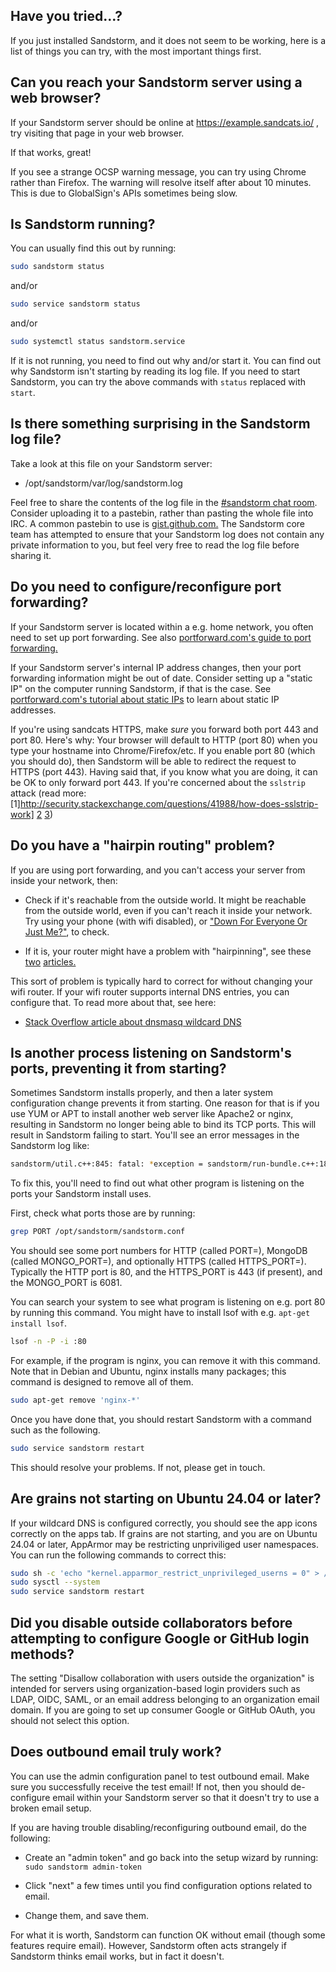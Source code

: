 ## Have you tried...?

If you just installed Sandstorm, and it does not seem to be working, here is a list of things you
can try, with the most important things first.

## Can you reach your Sandstorm server using a web browser?

If your Sandstorm server should be online at https://example.sandcats.io/ , try
visiting that page in your web browser.

If that works, great!

If you see a strange OCSP warning message, you can try using Chrome rather than Firefox. The warning
will resolve itself after about 10 minutes. This is due to GlobalSign's APIs sometimes being slow.

## Is Sandstorm running?

You can usually find this out by running:

```bash
sudo sandstorm status
```

and/or

```bash
sudo service sandstorm status
```

and/or

```bash
sudo systemctl status sandstorm.service
```

If it is not running, you need to find out why and/or start it. You can find out why Sandstorm isn't
starting by reading its log file. If you need to start Sandstorm, you can try the above commands
with `status` replaced with `start`.

## Is there something surprising in the Sandstorm log file?

Take a look at this file on your Sandstorm server:

- /opt/sandstorm/var/log/sandstorm.log

Feel free to share the contents of the log file in the [#sandstorm chat
room](https://sandstorm.io/community). Consider uploading it to a pastebin, rather than pasting the
whole file into IRC.  A common pastebin to use is [gist.github.com.](https://gist.github.com/) The
Sandstorm core team has attempted to ensure that your Sandstorm log does not contain any private
information to you, but feel very free to read the log file before sharing it.

## Do you need to configure/reconfigure port forwarding?

If your Sandstorm server is located within a e.g. home network, you often need to set up port
forwarding. See also [portforward.com's guide to port forwarding.](http://portforward.com/)

If your Sandstorm server's internal IP address changes, then your port forwarding information might
be out of date. Consider setting up a "static IP" on the computer running Sandstorm, if that is the
case. See [portforward.com's tutorial about static
IPs](http://portforward.com/networking/staticip.htm) to learn about static IP addresses.

If you're using sandcats HTTPS, make *sure* you forward both port 443 and port 80. Here's why: Your
browser will default to HTTP (port 80) when you type your hostname into Chrome/Firefox/etc. If you
enable port 80 (which you should do), then Sandstorm will be able to redirect the request to HTTPS
(port 443). Having said that, if you know what you are doing, it can be OK to only forward port 443.
If you're concerned about the `sslstrip` attack (read more: [1]http://security.stackexchange.com/questions/41988/how-does-sslstrip-work] [2](https://www.happybearsoftware.com/you-should-be-more-worried-about-sslstrip) [3](https://www.linkedin.com/pulse/ssl-stripping-newbies-avinash-sm))

## Do you have a "hairpin routing" problem?

If you are using port forwarding, and you can't access your server from inside your network, then:

- Check if it's reachable from the outside world. It might be reachable from the outside world, even
  if you can't reach it inside your network. Try using your phone (with wifi disabled), or ["Down
  For Everyone Or Just Me?"](http://www.downforeveryoneorjustme.com/), to check.

- If it is, your router might have a problem with "hairpinning", see these
  [two](https://en.wikipedia.org/wiki/Hairpinning)
  [articles.](https://en.wikipedia.org/wiki/Network_address_translation#NAT_loopback)

This sort of problem is typically hard to correct for without changing your wifi router. If your
wifi router supports internal DNS entries, you can configure that. To read more about that,
see here:

- [Stack Overflow article about dnsmasq wildcard
  DNS](http://stackoverflow.com/questions/22313142/wildcard-subdomains-with-dnsmasq)

## Is another process listening on Sandstorm's ports, preventing it from starting?

Sometimes Sandstorm installs properly, and then a later system configuration change prevents it from
starting. One reason for that is if you use YUM or APT to install another web server like Apache2 or
nginx, resulting in Sandstorm no longer being able to bind its TCP ports.  This will result in
Sandstorm failing to start. You'll see an error messages in the Sandstorm log like:

```bash
sandstorm/util.c++:845: fatal: *exception = sandstorm/run-bundle.c++:1872: failed: bind(sockFd, reinterpret_cast<sockaddr *>(&sa), sizeof(sockaddr_in)): Address already in use
```

To fix this, you'll need to find out what other program is listening on the ports your Sandstorm
install uses.

First, check what ports those are by running:

```bash
grep PORT /opt/sandstorm/sandstorm.conf
```

You should see some port numbers for HTTP (called PORT=), MongoDB (called MONGO_PORT=), and
optionally HTTPS (called HTTPS_PORT=). Typically the HTTP port is 80, and the HTTPS_PORT is 443 (if
present), and the MONGO_PORT is 6081.

You can search your system to see what program is listening on e.g. port 80 by running this command. You might have to install lsof with e.g. `apt-get install lsof`.

```bash
lsof -n -P -i :80
```

For example, if the program is nginx, you can remove it with this command. Note that in Debian and
Ubuntu, nginx installs many packages; this command is designed to remove all of them.

```bash
sudo apt-get remove 'nginx-*'
```

Once you have done that, you should restart Sandstorm with a command such as the following.

```bash
sudo service sandstorm restart
```

This should resolve your problems. If not, please get in touch.

## Are grains not starting on Ubuntu 24.04 or later?

If your wildcard DNS is configured correctly, you should see the app icons correctly on the apps tab. If
grains are not starting, and you are on Ubuntu 24.04 or later, AppArmor may be restricting unpriviliged
user namespaces. You can run the following commands to correct this:

```bash
sudo sh -c 'echo "kernel.apparmor_restrict_unprivileged_userns = 0" > /etc/sysctl.d/sandstorm-userns.conf'
sudo sysctl --system
sudo service sandstorm restart
```

## Did you disable outside collaborators before attempting to configure Google or GitHub login methods?

The setting "Disallow collaboration with users outside the organization" is intended for servers using
organization-based login providers such as LDAP, OIDC, SAML, or an email address belonging to an organization
email domain. If you are going to set up consumer Google or GitHub OAuth, you should not select this option.

## Does outbound email truly work?

You can use the admin configuration panel to test outbound email. Make sure you successfully receive
the test email! If not, then you should de-configure email within your Sandstorm server so that it
doesn't try to use a broken email setup.

If you are having trouble disabling/reconfiguring outbound email, do the following:

- Create an "admin token" and go back into the setup wizard by running: `sudo sandstorm admin-token`

- Click "next" a few times until you find configuration options related to email.

- Change them, and save them.

For what it is worth, Sandstorm can function OK without email (though some features require
email). However, Sandstorm often acts strangely if Sandstorm thinks email works, but in fact it
doesn't.
